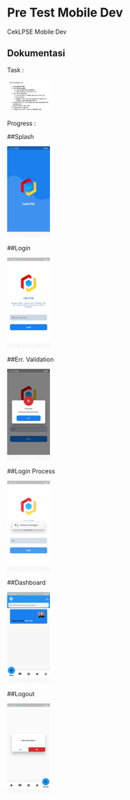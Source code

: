 # Pre Test Mobile Dev

CekLPSE Mobile Dev

## Dokumentasi

Task :

<img
  src="dokumentasi/task.jpg"
  alt="TASK"
  title="TASK"
  style="display: inline-block; margin: 0 auto; max-width: 100px">


Progress :

##Splash

<img
  src="dokumentasi/splash.jpg"
  alt="SplashScreen"
  title="SplashScreen"
  style="display: inline-block; margin: 0 auto; max-width: 100px">
  

##Login

<img
  src="dokumentasi/login.jpg"
  alt="login.jpg"
  title="login.jpg"
  style="display: inline-block; margin: 0 auto; max-width: 100px">
  

##Err. Validation

<img
  src="dokumentasi/error_validasi.jpg"
  alt="error_validasi"
  title="error_validasi"
  style="display: inline-block; margin: 0 auto; max-width: 100px">


##Login Process

<img
  src="dokumentasi/proseslogin.jpg"
  alt="error_validasi"
  title="error_validasi"
  style="display: inline-block; margin: 0 auto; max-width: 100px">

##Dashboard

<img
  src="dokumentasi/dashboard.jpg"
  alt="dashboard"
  title="dashboard"
  style="display: inline-block; margin: 0 auto; max-width: 100px">


##Logout

<img
  src="dokumentasi/logout.jpg"
  alt="logout"
  title="logout"
  style="display: inline-block; margin: 0 auto; max-width: 100px">

